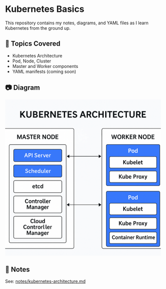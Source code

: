 # Kubernetes Basics

This repository contains my notes, diagrams, and YAML files as I learn Kubernetes from the ground up.

## 🧠 Topics Covered
- Kubernetes Architecture
- Pod, Node, Cluster
- Master and Worker components
- YAML manifests (coming soon)

## 📷 Diagram
![Kubernetes Architecture](./diagrams/Kubernetes-Architecture.png)

## 🧾 Notes
See: [notes/kubernetes-architecture.md](notes/kubernetes-architecture.md)

